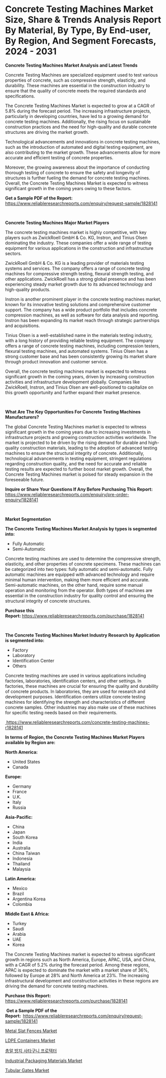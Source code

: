 <p><h1>Concrete Testing Machines Market Size, Share & Trends Analysis Report By Material, By Type, By End-user, By Region, And Segment Forecasts, 2024 - 2031</h1></p><p><strong>Concrete Testing Machines Market Analysis and Latest Trends</strong></p>
<p><p>Concrete Testing Machines are specialized equipment used to test various properties of concrete, such as compressive strength, elasticity, and durability. These machines are essential in the construction industry to ensure that the quality of concrete meets the required standards and specifications.</p><p>The Concrete Testing Machines Market is expected to grow at a CAGR of 5.8% during the forecast period. The increasing infrastructure projects, particularly in developing countries, have led to a growing demand for concrete testing machines. Additionally, the rising focus on sustainable construction practices and the need for high-quality and durable concrete structures are driving the market growth.</p><p>Technological advancements and innovations in concrete testing machines, such as the introduction of automated and digital testing equipment, are also contributing to the market growth. These advancements allow for more accurate and efficient testing of concrete properties.</p><p>Moreover, the growing awareness about the importance of conducting thorough testing of concrete to ensure the safety and longevity of structures is further fueling the demand for concrete testing machines. Overall, the Concrete Testing Machines Market is expected to witness significant growth in the coming years owing to these factors.</p></p>
<p><strong>Get a Sample PDF of the Report:&nbsp;</strong> <a href="https://www.reliableresearchreports.com/enquiry/request-sample/1828141">https://www.reliableresearchreports.com/enquiry/request-sample/1828141</a></p>
<p>&nbsp;</p>
<p><strong>Concrete Testing Machines Major Market Players</strong></p>
<p><p>The concrete testing machines market is highly competitive, with key players such as ZwickRoell GmbH & Co. KG, Instron, and Tinius Olsen dominating the industry. These companies offer a wide range of testing equipment for various applications in the construction and infrastructure sectors.</p><p>ZwickRoell GmbH & Co. KG is a leading provider of materials testing systems and services. The company offers a range of concrete testing machines for compressive strength testing, flexural strength testing, and other applications. ZwickRoell has a strong global presence and has been experiencing steady market growth due to its advanced technology and high-quality products.</p><p>Instron is another prominent player in the concrete testing machines market, known for its innovative testing solutions and comprehensive customer support. The company has a wide product portfolio that includes concrete compression machines, as well as software for data analysis and reporting. Instron has been expanding its market reach through strategic partnerships and acquisitions.</p><p>Tinius Olsen is a well-established name in the materials testing industry, with a long history of providing reliable testing equipment. The company offers a range of concrete testing machines, including compression testers, flexural testing machines, and automated systems. Tinius Olsen has a strong customer base and has been consistently growing its market share through product innovation and customer service.</p><p>Overall, the concrete testing machines market is expected to witness significant growth in the coming years, driven by increasing construction activities and infrastructure development globally. Companies like ZwickRoell, Instron, and Tinius Olsen are well-positioned to capitalize on this growth opportunity and further expand their market presence.</p></p>
<p>&nbsp;</p>
<p><strong>What Are The Key Opportunities For Concrete Testing Machines Manufacturers?</strong></p>
<p><p>The global Concrete Testing Machines market is expected to witness significant growth in the coming years due to increasing investments in infrastructure projects and growing construction activities worldwide. The market is projected to be driven by the rising demand for durable and high-quality construction materials, leading to the adoption of advanced testing machines to ensure the structural integrity of concrete. Additionally, technological advancements in testing equipment, stringent regulations regarding construction quality, and the need for accurate and reliable testing results are expected to further boost market growth. Overall, the Concrete Testing Machines market is poised for steady expansion in the foreseeable future.</p></p>
<p><strong>Inquire or Share Your Questions If Any Before Purchasing This Report:</strong> <a href="https://www.reliableresearchreports.com/enquiry/pre-order-enquiry/1828141">https://www.reliableresearchreports.com/enquiry/pre-order-enquiry/1828141</a></p>
<p>&nbsp;</p>
<p><strong>Market Segmentation</strong></p>
<p><strong>The Concrete Testing Machines Market Analysis by types is segmented into:</strong></p>
<p><ul><li>Fully Automatic</li><li>Semi-Automatic</li></ul></p>
<p><p>Concrete testing machines are used to determine the compressive strength, elasticity, and other properties of concrete specimens. These machines can be categorized into two types: fully automatic and semi-automatic. Fully automatic machines are equipped with advanced technology and require minimal human intervention, making them more efficient and accurate. Semi-automatic machines, on the other hand, require some manual operation and monitoring from the operator. Both types of machines are essential in the construction industry for quality control and ensuring the structural integrity of concrete structures.</p></p>
<p><strong>Purchase this Report:&nbsp;</strong><a href="https://www.reliableresearchreports.com/purchase/1828141">https://www.reliableresearchreports.com/purchase/1828141</a></p>
<p>&nbsp;</p>
<p><strong>The Concrete Testing Machines Market Industry Research by Application is segmented into:</strong></p>
<p><ul><li>Factory</li><li>Laboratory</li><li>Identification Center</li><li>Others</li></ul></p>
<p><p>Concrete testing machines are used in various applications including factories, laboratories, identification centers, and other settings. In factories, these machines are crucial for ensuring the quality and durability of concrete products. In laboratories, they are used for research and development purposes. Identification centers utilize concrete testing machines for identifying the strength and characteristics of different concrete samples. Other industries may also make use of these machines for specific testing needs based on their requirements.</p></p>
<p><a href="https://www.reliableresearchreports.com/concrete-testing-machines-r1828141">&nbsp;https://www.reliableresearchreports.com/concrete-testing-machines-r1828141</a></p>
<p><strong>In terms of Region, the Concrete Testing Machines Market Players available by Region are:</strong></p>
<p>
    <p> <strong> North America: </strong>
        <ul>
            <li>United States</li>
            <li>Canada</li>
        </ul>
        </p> 
    <p> <strong> Europe: </strong>
        <ul>
            <li>Germany</li>
            <li>France</li>
            <li>U.K.</li>
            <li>Italy</li>
            <li>Russia</li>
        </ul>
        </p> 
    <p> <strong> Asia-Pacific: </strong>
        <ul>
            <li>China</li>
            <li>Japan</li>
            <li>South Korea</li>
            <li>India</li>
            <li>Australia</li>
            <li>China Taiwan</li>
            <li>Indonesia</li>
            <li>Thailand</li>
            <li>Malaysia</li>
        </ul>
        </p> 
    <p> <strong> Latin America: </strong>
        <ul>
            <li>Mexico</li>
            <li>Brazil</li>
            <li>Argentina Korea</li>
            <li>Colombia</li>
        </ul>
        </p> 
    <p> <strong> Middle East & Africa: </strong>
        <ul>
            <li>Turkey</li>
            <li>Saudi</li>
            <li>Arabia</li>
            <li>UAE</li>
            <li>Korea</li>
        </ul>
    </p>
    </p>
<p><p>The Concrete Testing Machines market is expected to witness significant growth in regions such as North America, Europe, APAC, USA, and China, with a CAGR of 5.2% during the forecast period. Among these regions, APAC is expected to dominate the market with a market share of 36%, followed by Europe at 28% and North America at 23%. The increasing infrastructural development and construction activities in these regions are driving the demand for concrete testing machines.</p></p>
<p><strong>Purchase this Report: </strong><a href="https://www.reliableresearchreports.com/purchase/1828141">https://www.reliableresearchreports.com/purchase/1828141</a></p>
<p>&nbsp;<strong>Get a Sample PDF of the Report:&nbsp;&nbsp;</strong><a href="https://www.reliableresearchreports.com/enquiry/request-sample/1828141">https://www.reliableresearchreports.com/enquiry/request-sample/1828141</a></p>
<p><strong></strong></p>
<p><p><a href="https://github.com/jhcraigie/Market-Research-Report-List-3/blob/main/metal-slat-fences-market.md">Metal Slat Fences Market</a></p><p><a href="https://issuu.com/reportprime-2/docs/ldpe-containers-market-size-2030.pptx">LDPE Containers Market</a></p><p><a href="https://github.com/trmesnao7959541/Market-Research-Report-List-1/blob/main/748621528455.md">총알 방지 사타구니 프로텍터</a></p><p><a href="https://issuu.com/reportprime-2/docs/industrial-packaging-materials-market-size-2030.pp">Industrial Packaging Materials Market</a></p><p><a href="https://github.com/sonuprakash1/Market-Research-Report-List-2/blob/main/tubular-gates-market.md">Tubular Gates Market</a></p></p>